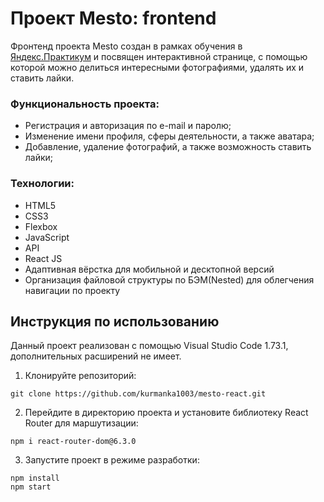 # Проект Mesto: frontend

Фронтенд проекта Mesto создан в рамках обучения в [Яндекс.Практикум](https://praktikum.yandex.ru/) и посвящен интерактивной странице, с помощью которой можно делиться интересными фотографиями, удалять их и ставить лайки.

### Функциональность проекта:

* Регистрация и авторизация по e-mail и паролю; 
* Изменение имени профиля, сферы деятельности, а также аватара;
* Добавление, удаление фотографий, а также возможность ставить лайки;

### Технологии:

* HTML5
* CSS3
* Flexbox
* JavaScript
* API
* React JS
* Адаптивная вёрстка для мобильной и десктопной версий
* Организация файловой структуры по БЭМ(Nested) для облегчения навигации по проекту

## Инструкция по использованию

Данный проект реализован с помощью Visual Studio Code 1.73.1, дополнительных расширений не имеет.

1. Клонируйте репозиторий:

```
git clone https://github.com/kurmanka1003/mesto-react.git
```
2. Перейдите в директорию проекта и установите библиотеку React Router для маршутизации:

```
npm i react-router-dom@6.3.0
```

3. Запустите проект в режиме разработки:

```
npm install
npm start
```
